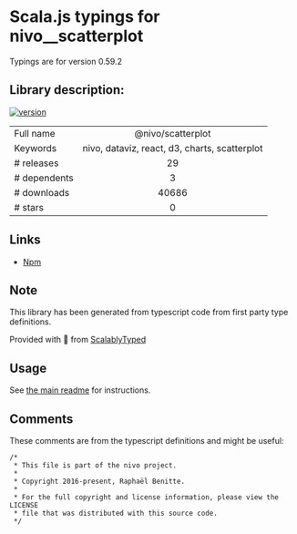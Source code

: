 
# Scala.js typings for nivo__scatterplot

Typings are for version 0.59.2

## Library description:
[![version](https://img.shields.io/npm/v/@nivo/scatterplot.svg?style=flat-square)](https://www.npmjs.com/package/@nivo/scatterplot)

|                    |                 |
| ------------------ | :-------------: |
| Full name          | @nivo/scatterplot |
| Keywords           | nivo, dataviz, react, d3, charts, scatterplot |
| # releases         | 29 |
| # dependents       | 3 |
| # downloads        | 40686 |
| # stars            | 0 |

## Links
- [Npm](https://www.npmjs.com/package/%40nivo%2Fscatterplot)
    


## Note
This library has been generated from typescript code from first party type definitions.

Provided with :purple_heart: from [ScalablyTyped](https://github.com/oyvindberg/ScalablyTyped)

## Usage
See [the main readme](../../readme.md) for instructions.

## Comments

These comments are from the typescript definitions and might be useful:
```
/*
 * This file is part of the nivo project.
 *
 * Copyright 2016-present, Raphaël Benitte.
 *
 * For the full copyright and license information, please view the LICENSE
 * file that was distributed with this source code.
 */

```

